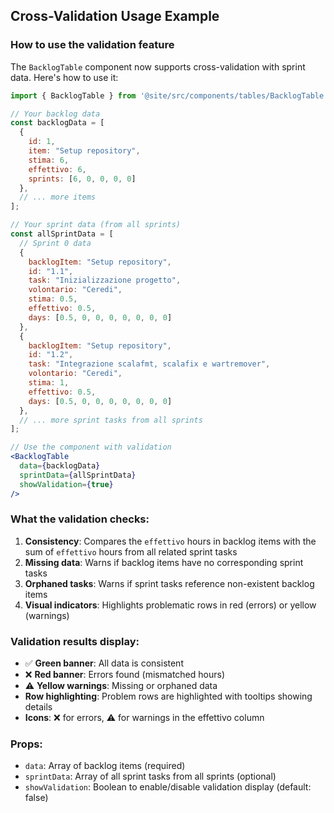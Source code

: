 ## Cross-Validation Usage Example

### How to use the validation feature

The `BacklogTable` component now supports cross-validation with sprint data. Here's how to use it:

```jsx
import { BacklogTable } from '@site/src/components/tables/BacklogTable';

// Your backlog data
const backlogData = [
  {
    id: 1,
    item: "Setup repository",
    stima: 6,
    effettivo: 6,
    sprints: [6, 0, 0, 0, 0]
  },
  // ... more items
];

// Your sprint data (from all sprints)
const allSprintData = [
  // Sprint 0 data
  {
    backlogItem: "Setup repository",
    id: "1.1",
    task: "Inizializzazione progetto",
    volontario: "Ceredi",
    stima: 0.5,
    effettivo: 0.5,
    days: [0.5, 0, 0, 0, 0, 0, 0, 0]
  },
  {
    backlogItem: "Setup repository",
    id: "1.2",
    task: "Integrazione scalafmt, scalafix e wartremover",
    volontario: "Ceredi",
    stima: 1,
    effettivo: 0.5,
    days: [0.5, 0, 0, 0, 0, 0, 0, 0]
  },
  // ... more sprint tasks from all sprints
];

// Use the component with validation
<BacklogTable 
  data={backlogData} 
  sprintData={allSprintData} 
  showValidation={true} 
/>
```

### What the validation checks:

1. **Consistency**: Compares the `effettivo` hours in backlog items with the sum of `effettivo` hours from all related sprint tasks
2. **Missing data**: Warns if backlog items have no corresponding sprint tasks
3. **Orphaned tasks**: Warns if sprint tasks reference non-existent backlog items
4. **Visual indicators**: Highlights problematic rows in red (errors) or yellow (warnings)

### Validation results display:

- ✅ **Green banner**: All data is consistent
- ❌ **Red banner**: Errors found (mismatched hours)
- ⚠️ **Yellow warnings**: Missing or orphaned data
- **Row highlighting**: Problem rows are highlighted with tooltips showing details
- **Icons**: ❌ for errors, ⚠️ for warnings in the effettivo column

### Props:

- `data`: Array of backlog items (required)
- `sprintData`: Array of all sprint tasks from all sprints (optional)
- `showValidation`: Boolean to enable/disable validation display (default: false)
